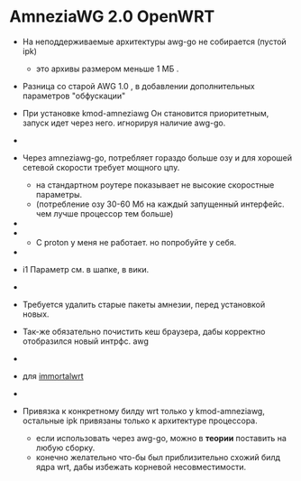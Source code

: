 # AmneziaWG 2.0 OpenWRT 

+ На неподдерживаемые архитектуры awg-go не собирается (пустой ipk)
  - это архивы размером меньше 1 МБ .

+ Разница со старой AWG 1.0 , в добавлении дополнительных параметров "обфускации"
+ При установке kmod-amneziawg Он становится приоритетным, запуск идет через него. игнорируя наличие awg-go.
+ 
+ Через amneziawg-go, потребляет гораздо больше озу и для хорошей сетевой скорости требует мощного цпу.
  - на стандартном роутере показывает не высокие скоростные параметры.
  - (потребление озу 30-60 Мб на каждый запущенный интерфейс. чем лучше процессор тем больше)
+
+
  - С proton у меня не работает. но попробуйте у себя.
+
+  i1 Параметр см. в шапке, в вики.
+
+ Требуется удалить старые пакеты амнезии, перед установкой новых.
+ Так-же обязательно почистить кеш браузера, дабы корректно отобразился новый интрфс. awg
+
+ для [immortalwrt](https://github.com/samara15321/awg2/releases)
+
+ Привязка к конкретному билду wrt только у kmod-amneziawg, остальные ipk привязаны только к архитектуре процессора.
  - если использовать через awg-go, можно в **теории** поставить на любую сборку.
  - конечно желательно что-бы был приблизительно схожий билд ядра wrt, дабы избежать корневой несовместимости.
